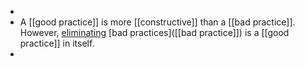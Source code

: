 -
- A [[good practice]] is more [[constructive]] than a [[bad practice]]. However, [eliminating]([[subtraction]]) [bad practices]([[bad practice]]) is a [[good practice]] in itself.
-